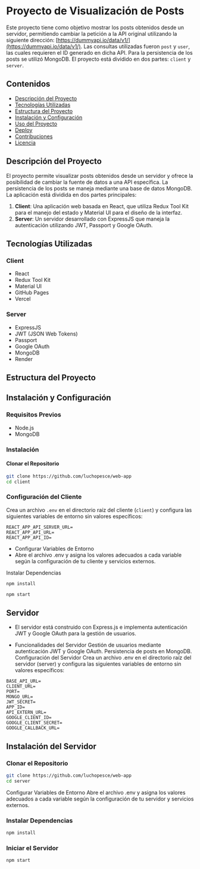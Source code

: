 # Proyecto de Visualización de Posts

Este proyecto tiene como objetivo mostrar los posts obtenidos desde un servidor, permitiendo cambiar la petición a la API original utilizando la siguiente dirección: [https://dummyapi.io/data/v1/](https://dummyapi.io/data/v1/). Las consultas utilizadas fueron `post` y `user`, las cuales requieren el ID generado en dicha API. Para la persistencia de los posts se utilizó MongoDB. El proyecto está dividido en dos partes: `client` y `server`.

## Contenidos

- [Descripción del Proyecto](#descripción-del-proyecto)
- [Tecnologías Utilizadas](#tecnologías-utilizadas)
- [Estructura del Proyecto](#estructura-del-proyecto)
- [Instalación y Configuración](#instalación-y-configuración)
- [Uso del Proyecto](#uso-del-proyecto)
- [Deploy](#deploy)
- [Contribuciones](#contribuciones)
- [Licencia](#licencia)

## Descripción del Proyecto

El proyecto permite visualizar posts obtenidos desde un servidor y ofrece la posibilidad de cambiar la fuente de datos a una API específica. La persistencia de los posts se maneja mediante una base de datos MongoDB. La aplicación está dividida en dos partes principales:

1. **Client**: Una aplicación web basada en React, que utiliza Redux Tool Kit para el manejo del estado y Material UI para el diseño de la interfaz.
2. **Server**: Un servidor desarrollado con ExpressJS que maneja la autenticación utilizando JWT, Passport y Google OAuth. 

## Tecnologías Utilizadas

### Client
- React
- Redux Tool Kit
- Material UI
- GitHub Pages
- Vercel

### Server
- ExpressJS
- JWT (JSON Web Tokens)
- Passport
- Google OAuth
- MongoDB
- Render

## Estructura del Proyecto



## Instalación y Configuración

### Requisitos Previos

- Node.js
- MongoDB

### Instalación

#### Clonar el Repositorio

```bash
git clone https://github.com/luchopesce/web-app
cd client
```

### Configuración del Cliente

Crea un archivo `.env` en el directorio raíz del cliente (`client`) y configura las siguientes variables de entorno sin valores específicos:

```plaintext
REACT_APP_API_SERVER_URL=
REACT_APP_API_URL=
REACT_APP_API_ID=
```

- Configurar Variables de Entorno
- Abre el archivo .env y asigna los valores adecuados a cada variable según la configuración de tu cliente y servicios externos.

Instalar Dependencias

```bash
npm install
```
```bash
npm start
```
## Servidor
- El servidor está construido con Express.js e implementa autenticación JWT y Google OAuth para la gestión de usuarios.

- Funcionalidades del Servidor
Gestión de usuarios mediante autenticación JWT y Google OAuth.
Persistencia de posts en MongoDB.
Configuración del Servidor
Crea un archivo .env en el directorio raíz del servidor (server) y configura las siguientes variables de entorno sin valores específicos:

```plaintext
BASE_API_URL=
CLIENT_URL=
PORT=
MONGO_URL=
JWT_SECRET=
APP_ID=
API_EXTERN_URL=
GOOGLE_CLIENT_ID=
GOOGLE_CLIENT_SECRET=
GOOGLE_CALLBACK_URL=
```

## Instalación del Servidor

### Clonar el Repositorio

```bash
git clone https://github.com/luchopesce/web-app
cd server
```

Configurar Variables de Entorno
Abre el archivo .env y asigna los valores adecuados a cada variable según la configuración de tu servidor y servicios externos.

### Instalar Dependencias

```bash
npm install
```

### Iniciar el Servidor

```bash
npm start
```
